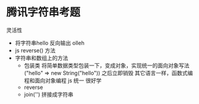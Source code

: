# 腾讯字符串考题
灵活性

- 将字符串hello 反向输出 olleh
- js reverse() 方法
- 字符串和数组上的方法
  - 包装类
    将简单数据类型包装一下，变成对象，实现统一的面向对象写法("hello" => new String("hello"))
    之后立即销毁
    其它语言一样，函数式编程和面向对象编程
    js 统一 很好学 
  - reverse
  - join('') 拼接成字符串 